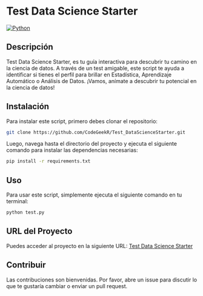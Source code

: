 # Test Data Science Starter

[![Python](https://img.shields.io/badge/Python-blue?style=for-the-badge&logo=python&logoColor=white&labelColor=101010)](https://www.python.org)

## Descripción

Test Data Science Starter, es tu guía interactiva para descubrir tu camino en la ciencia de datos. A través de un test amigable, este script te ayuda a identificar si tienes el perfil para brillar en Estadística, Aprendizaje Automático o Análisis de Datos. ¡Vamos, anímate a descubrir tu potencial en la ciencia de datos!

## Instalación

Para instalar este script, primero debes clonar el repositorio:

```bash
git clone https://github.com/CodeGeekR/Test_DataScienceStarter.git
```

Luego, navega hasta el directorio del proyecto y ejecuta el siguiente comando para instalar las dependencias necesarias:

```bash
pip install -r requirements.txt
```

## Uso

Para usar este script, simplemente ejecuta el siguiente comando en tu terminal:

```bash
python test.py
```

## URL del Proyecto

Puedes acceder al proyecto en la siguiente URL: <a href="https://testdatascience.azurewebsites.net/" target="_blank">Test Data Science Starter</a>

## Contribuir

Las contribuciones son bienvenidas. Por favor, abre un issue para discutir lo que te gustaría cambiar o enviar un pull request.
